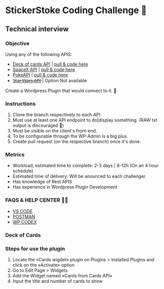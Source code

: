# StickerStoke Coding Challenge 🎃

Technical interview
-----------

### Objective
Using any of the following APIS:
- [Deck of cards API](https://deckofcardsapi.com/) | [pull & code here](https://github.com/StickerStoke/ss-oct-challenge--/tree/cards-api)
- [SpaceX API](https://github.com/r-spacex/SpaceX-API) | [pull & code here](https://github.com/StickerStoke/ss-oct-challenge--/tree/spacex-api)
- [PokeAPI](https://pokeapi.co/docs/v2) | [pull & code here](https://github.com/StickerStoke/ss-oct-challenge--/tree/poke-api)
- [S̵t̵a̵r̵ ̵W̵a̵r̵s̵ ̵A̵P̵I̵](https://swapi.dev/) | Option Not available

Create a Wordpress Plugin that would connect to it. 🚀

### Instructions
1) Clone the branch respectively to each API.
2) Must use at least one API endpoint to do|display something. (RAW txt output is discouraged 🚩)
3) Must be visible on the client's front-end.
4) To be configurable through the WP-Admin is a big plus.
5) Create pull request (on the respective branch) once it's done.

### Metrics
- Workload, estimated time to complete: 2-3 days | 8-12h (On an 4 hour schedule)
- Estimated time of delivery: Will be anounced to each challenger.
- Has knowledge of Rest APIS
- Has experience in Wordpress Plugin Development

### FAQS & HELP CENTER 🧛🏻
- [VS CODE](https://code.visualstudio.com/)
- [POSTMAN](https://www.postman.com/)
- [WP CODEX](https://codex.wordpress.org/Main_Page)
### Deck of Cards
### Steps for use the plugin
1) Locate the «Cards wigdet» plugin on Plugins > Installed Plugins and click on the «Activate» option
2) Go to Edit Page > Widgets
3) Add the Widget named «Cards from Cards API»
4) Input the title and number of cards to show
